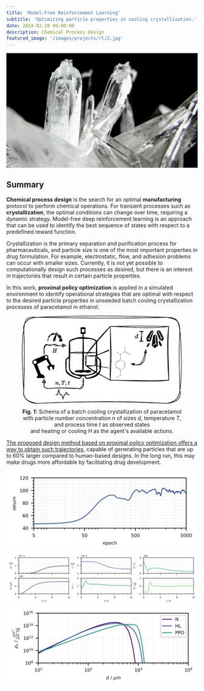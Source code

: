 ```yaml
---
title: 'Model-Free Reinforcement Learning'
subtitle: 'Optimizing particle properties in cooling crystallization.'
date: 2024-02-28 00:00:00
description: Chemical Process Design
featured_image: '/images/projects/rl/2.jpg'
---
```


![](/images/projects/rl/2.jpg)

## Summary

**Chemical process design** is the search for an optimal **manufacturing** protocol to perform chemical operations. For transient processes such as **crystallization**, the optimal conditions can change over time, requiring a dynamic strategy. Model-free deep reinforcement learning is an approach that can be used to identify the best sequence of states with respect to a predefined reward function.

Crystallization is the primary separation and purification process for pharmaceuticals, and particle size is one of the most important properties in drug formulation. For example, electrostatic, flow, and adhesion problems can occur with smaller sizes. Currently, it is not yet possible to computationally design such processes as desired, but there is an interest in trajectories that result in certain particle properties.

In this work, **proximal policy optimization** is applied in a simulated environment to identify operational strategies that are optimal with respect to the desired particle properties in unseeded batch cooling crystallization processes of paracetamol in ethanol.

<center>
<figure>
<img src="/images/projects/rl/batch_crystallization.pdf" width="800">
<figcaption><b>Fig. 1:</b> Schema of a batch cooling crystallization of paracetamol <br> with particle number concentration <i>n</i> of sizes <i>d</i>, temperature <i>T</i>, and process time <i>t</i> as observed states <br> and heating or cooling <i>H</i> as the agent's available actions.</figcaption>
</figure>
</center>

[The proposed design method based on proximal policy optimization offers a way to obtain such trajectories](https://www.techrxiv.org/users/744356/articles/716756-crystallization-process-design-by-model-free-deep-reinforcement-learning), capable of generating particles that are up to 60% larger compared to human-based designs. In the long run, this may make drugs more affordable by facilitating drug development.

<div class="gallery" data-columns="3">
	<img src="/images/projects/rl/learning_curve.png">
    <img src="/images/projects/rl/ppo_trajectory.png">
    <img src="/images/projects/rl/comparison.png">
</div>
